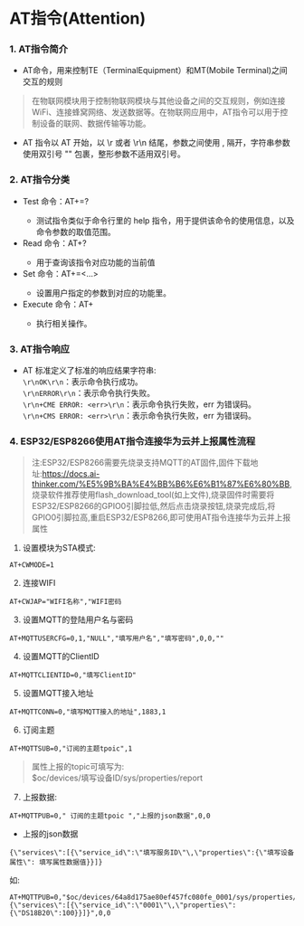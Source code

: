 # AT指令(Attention)

### 1. AT指令简介

- AT命令，用来控制TE（TerminalEquipment）和MT(Mobile Terminal)之间交互的规则
> 在物联网模块用于控制物联网模块与其他设备之间的交互规则，例如连接WiFi、连接蜂窝网络、发送数据等。在物联网应用中，AT指令可以用于控制设备的联网、数据传输等功能。
- AT 指令以 AT 开始，以 \r 或者 \r\n 结尾，参数之间使用 , 隔开，字符串参数使用双引号 "" 包裹，整形参数不适用双引号。
### 2. AT指令分类

- Test 命令：AT+<x>=? 
  - 测试指令类似于命令行里的 help 指令，用于提供该命令的使用信息，以及命令参数的取值范围。
- Read 命令：AT+<x>?
  - 用于查询该指令对应功能的当前值
- Set 命令：AT+<x>=<…>
  - 设置用户指定的参数到对应的功能里。
- Execute 命令：AT+<x>
  - 执行相关操作。

### 3. AT指令响应
- AT 标准定义了标准的响应结果字符串:  
`\r\nOK\r\n`：表示命令执行成功。  
`\r\nERROR\r\n`：表示命令执行失败。  
`\r\n+CME ERROR: <err>\r\n`：表示命令执行失败，err 为错误码。  
`\r\n+CMS ERROR: <err>\r\n`：表示命令执行失败，err 为错误码。  

### 4. ESP32/ESP8266使用AT指令连接华为云并上报属性流程
> 注:ESP32/ESP8266需要先烧录支持MQTT的AT固件,固件下载地址:https://docs.ai-thinker.com/%E5%9B%BA%E4%BB%B6%E6%B1%87%E6%80%BB, 烧录软件推荐使用flash_download_tool(如上文件),烧录固件时需要将ESP32/ESP8266的GPIO0引脚拉低,然后点击烧录按钮,烧录完成后,将GPIO0引脚拉高,重启ESP32/ESP8266,即可使用AT指令连接华为云并上报属性
1. 设置模块为STA模式:
  
  ```
  AT+CWMODE=1
  ```
  
2. 连接WIFI
  
  ```
  AT+CWJAP="WIFI名称","WIFI密码
  ```
  
3. 设置MQTT的登陆用户名与密码
  
  ```
  AT+MQTTUSERCFG=0,1,"NULL","填写用户名","填写密码",0,0,""
  ```
  
4. 设置MQTT的ClientID
  
  ```
  AT+MQTTCLIENTID=0,"填写ClientID"
  ```
  
5. 设置MQTT接入地址
  
  ```
  AT+MQTTCONN=0,"填写MQTT接入的地址",1883,1
  ```
  
6. 订阅主题
  
  ```
  AT+MQTTSUB=0,"订阅的主题tpoic",1
  ```
  
> 属性上报的topic可填写为:  
> $oc/devices/填写设备ID/sys/properties/report
    
7. 上报数据:
  
  ```
  AT+MQTTPUB=0," 订阅的主题tpoic ","上报的json数据",0,0
  ```
  

    
  - 上报的json数据
  ```
  {\"services\":[{\"service_id\":\"填写服务ID\"\,\"properties\":{\"填写设备属性\": 填写属性数据值}}]}
   ```
    
  
  如: 
  ```
  AT+MQTTPUB=0,"$oc/devices/64a8d175ae80ef457fc080fe_0001/sys/properties/report","{\"services\":[{\"service_id\":\"0001\"\,\"properties\":{\"DS18B20\":100}}]}",0,0
  ``````
